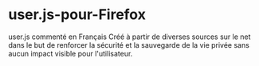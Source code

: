 # user.js-pour-Firefox
user.js commenté en Français
Créé à partir de diverses sources sur le net dans le but de renforcer la sécurité et la sauvegarde de la vie privée sans aucun impact visible pour l'utilisateur.
